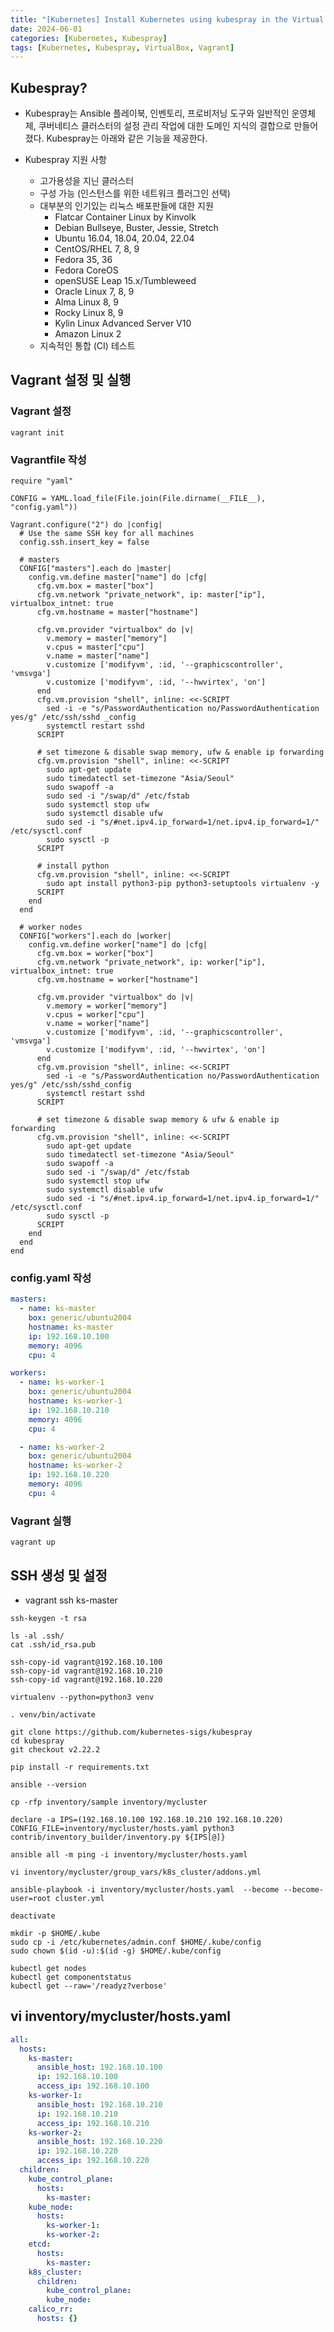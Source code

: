 ```yaml
---
title: "[Kubernetes] Install Kubernetes using kubespray in the Virtual Box"
date: 2024-06-01
categories: [Kubernetes, Kubespray]
tags: [Kubernetes, Kubespray, VirtualBox, Vagrant]
---
```


## Kubespray?
- Kubespray는 Ansible 플레이북, 인벤토리, 프로비저닝 도구와 일반적인 운영체제, 쿠버네티스 클러스터의 설정 관리 작업에 대한 도메인 지식의 결합으로 만들어졌다. Kubespray는 아래와 같은 기능을 제공한다.

- Kubespray 지원 사항
  - 고가용성을 지닌 클러스터
  - 구성 가능 (인스턴스를 위한 네트워크 플러그인 선택)
  - 대부분의 인기있는 리눅스 배포판들에 대한 지원
    - Flatcar Container Linux by Kinvolk
    - Debian Bullseye, Buster, Jessie, Stretch
    - Ubuntu 16.04, 18.04, 20.04, 22.04
    - CentOS/RHEL 7, 8, 9
    - Fedora 35, 36
    - Fedora CoreOS
    - openSUSE Leap 15.x/Tumbleweed
    - Oracle Linux 7, 8, 9
    - Alma Linux 8, 9
    - Rocky Linux 8, 9
    - Kylin Linux Advanced Server V10
    - Amazon Linux 2
  - 지속적인 통합 (CI) 테스트

## Vagrant 설정 및 실행
### Vagrant 설정
```
vagrant init
```

### Vagrantfile 작성
```
require "yaml"  

CONFIG = YAML.load_file(File.join(File.dirname(__FILE__), "config.yaml"))

Vagrant.configure("2") do |config|
  # Use the same SSH key for all machines
  config.ssh.insert_key = false

  # masters
  CONFIG["masters"].each do |master|
    config.vm.define master["name"] do |cfg|
      cfg.vm.box = master["box"]
      cfg.vm.network "private_network", ip: master["ip"], virtualbox_intnet: true
      cfg.vm.hostname = master["hostname"]

      cfg.vm.provider "virtualbox" do |v|
        v.memory = master["memory"]
        v.cpus = master["cpu"]
        v.name = master["name"]
        v.customize ['modifyvm', :id, '--graphicscontroller', 'vmsvga']
        v.customize ['modifyvm', :id, '--hwvirtex', 'on']
      end
      cfg.vm.provision "shell", inline: <<-SCRIPT
        sed -i -e "s/PasswordAuthentication no/PasswordAuthentication yes/g" /etc/ssh/sshd _config
        systemctl restart sshd
      SCRIPT

      # set timezone & disable swap memory, ufw & enable ip forwarding
      cfg.vm.provision "shell", inline: <<-SCRIPT
        sudo apt-get update
        sudo timedatectl set-timezone "Asia/Seoul"
        sudo swapoff -a
        sudo sed -i "/swap/d" /etc/fstab
        sudo systemctl stop ufw
        sudo systemctl disable ufw
        sudo sed -i "s/#net.ipv4.ip_forward=1/net.ipv4.ip_forward=1/" /etc/sysctl.conf
        sudo sysctl -p
      SCRIPT

      # install python
      cfg.vm.provision "shell", inline: <<-SCRIPT
        sudo apt install python3-pip python3-setuptools virtualenv -y
      SCRIPT
    end
  end
  
  # worker nodes
  CONFIG["workers"].each do |worker|
    config.vm.define worker["name"] do |cfg|
      cfg.vm.box = worker["box"]
      cfg.vm.network "private_network", ip: worker["ip"], virtualbox_intnet: true
      cfg.vm.hostname = worker["hostname"]
      
      cfg.vm.provider "virtualbox" do |v|
        v.memory = worker["memory"]
        v.cpus = worker["cpu"]
        v.name = worker["name"]
        v.customize ['modifyvm', :id, '--graphicscontroller', 'vmsvga']
        v.customize ['modifyvm', :id, '--hwvirtex', 'on']
      end
      cfg.vm.provision "shell", inline: <<-SCRIPT
        sed -i -e "s/PasswordAuthentication no/PasswordAuthentication yes/g" /etc/ssh/sshd_config
        systemctl restart sshd
      SCRIPT

      # set timezone & disable swap memory & ufw & enable ip forwarding
      cfg.vm.provision "shell", inline: <<-SCRIPT
        sudo apt-get update
        sudo timedatectl set-timezone "Asia/Seoul"
        sudo swapoff -a
        sudo sed -i "/swap/d" /etc/fstab
        sudo systemctl stop ufw
        sudo systemctl disable ufw
        sudo sed -i "s/#net.ipv4.ip_forward=1/net.ipv4.ip_forward=1/" /etc/sysctl.conf
        sudo sysctl -p
      SCRIPT
    end
  end
end
```

### config.yaml 작성
```yaml
masters:
  - name: ks-master
    box: generic/ubuntu2004
    hostname: ks-master
    ip: 192.168.10.100
    memory: 4096
    cpu: 4

workers:
  - name: ks-worker-1
    box: generic/ubuntu2004
    hostname: ks-worker-1
    ip: 192.168.10.210
    memory: 4096
    cpu: 4

  - name: ks-worker-2
    box: generic/ubuntu2004
    hostname: ks-worker-2
    ip: 192.168.10.220
    memory: 4096
    cpu: 4
```

### Vagrant 실행
```
vagrant up
```

## SSH 생성 및 설정
- vagrant ssh ks-master

```
ssh-keygen -t rsa

ls -al .ssh/
cat .ssh/id_rsa.pub

ssh-copy-id vagrant@192.168.10.100
ssh-copy-id vagrant@192.168.10.210
ssh-copy-id vagrant@192.168.10.220
```

```
virtualenv --python=python3 venv

. venv/bin/activate

git clone https://github.com/kubernetes-sigs/kubespray
cd kubespray
git checkout v2.22.2

pip install -r requirements.txt

ansible --version

cp -rfp inventory/sample inventory/mycluster

declare -a IPS=(192.168.10.100 192.168.10.210 192.168.10.220)
CONFIG_FILE=inventory/mycluster/hosts.yaml python3 contrib/inventory_builder/inventory.py ${IPS[@]}

ansible all -m ping -i inventory/mycluster/hosts.yaml

vi inventory/mycluster/group_vars/k8s_cluster/addons.yml

ansible-playbook -i inventory/mycluster/hosts.yaml  --become --become-user=root cluster.yml

deactivate
```

```
mkdir -p $HOME/.kube
sudo cp -i /etc/kubernetes/admin.conf $HOME/.kube/config
sudo chown $(id -u):$(id -g) $HOME/.kube/config

kubectl get nodes
kubectl get componentstatus
kubectl get --raw='/readyz?verbose'
```

## vi inventory/mycluster/hosts.yaml
```yaml
all:
  hosts:
    ks-master:
      ansible_host: 192.168.10.100
      ip: 192.168.10.100
      access_ip: 192.168.10.100
    ks-worker-1:
      ansible_host: 192.168.10.210
      ip: 192.168.10.210
      access_ip: 192.168.10.210
    ks-worker-2:
      ansible_host: 192.168.10.220
      ip: 192.168.10.220
      access_ip: 192.168.10.220
  children:
    kube_control_plane:
      hosts:
        ks-master:
    kube_node:
      hosts:
        ks-worker-1:
        ks-worker-2:
    etcd:
      hosts:
        ks-master:
    k8s_cluster:
      children:
        kube_control_plane:
        kube_node:
    calico_rr:
      hosts: {}
```
